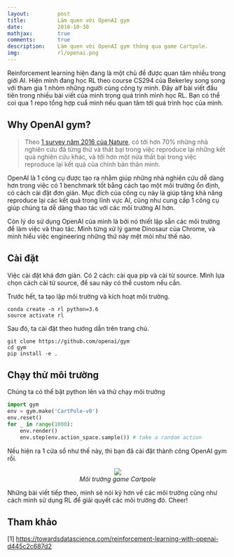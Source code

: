 ```yaml
---
layout:         post
title:          Làm quen với OpenAI gym
date:           2018-10-30
mathjax:        true
comments:       true
description:    Làm quen với OpenAI gym thông qua game Cartpole.
img:            rl/openai.png
---
```


Reinforcement learning hiện đang là một chủ đề được quan tâm nhiều trong giới AI. Hiện mình đang học RL theo course CS294 của Bekerley song song với tham gia 1 nhóm những người cùng công ty mình. Đây alf bài viết đầu tiên trong nhiều bài viết của mình trong quá trình mình học RL. Bạn có thể coi qua 1 repo tổng hợp cuẩ mình nếu quan tâm tới quá trình học của mình.

## Why OpenAI gym?

> Theo [1 survey năm 2016 của Nature](https://www.nature.com/news/1-500-scientists-lift-the-lid-on-reproducibility-1.19970
), có tới hơn 70% những nhà nghiên cứu đã từng thử và thất bại trong việc reproduce lại những kết quả nghiên cứu khác, và tới hơn một nửa thất bại trong việc reproduce lại kết quả của chính bản thân mình.

OpenAI là 1 công cụ được tạo ra nhằm giúp những nhà nghiên cứu dễ dàng hơn trong việc có 1 benchmark tốt bằng cách tạo một môi trường ổn định, có cách cài đặt đơn giản. Mục đích của công cụ này là giúp tăng khả năng reproduce lại các kết quả trong lĩnh vực AI, cũng như cung cấp 1 công cụ giúp chúng ta dễ dàng thao tác với các môi trường AI hơn.

Còn lý do sử dụng OpenAI của mình là bởi nó thiết lập sẵn các môi trường để làm việc và thao tác. Mình từng xử lý game Dinosaur của Chrome, và mình hiểu việc engineering những thứ này mệt mỏi như thế nào.

## Cài đặt

Việc cài đặt khá đơn giản. Có 2 cách: cài qua pip và cài từ source. Mình lựa chọn cách cài từ source, để sau này có thể custom nếu cần.

Trước hết, ta tạo lập môi trường và kích hoạt môi trường.

```
conda create -n rl python=3.6
source activate rl
```

Sau đó, ta cài đặt theo hướng dẫn trên trang chủ.

```
git clone https://github.com/openai/gym
cd gym
pip install -e .
```

## Chạy thử môi trường

Chúng ta có thể bật python lên và thử chạy môi trường

```py
import gym
env = gym.make('CartPole-v0')
env.reset()
for _ in range(1000):
    env.render()
    env.step(env.action_space.sample()) # take a random action
```

Nếu hiện ra 1 cửa sổ như thế này, thì bạn đã cài đặt thành công OpenAI gym rồi.

<p align="center">
  <img src="https://Tulip4attoo.github.io/assets/img/rl/cartpole.gif"><br>
  <i>Môi trường game Cartpole
</i>
</p>

Những bài viết tiếp theo, mình sẽ nói kỹ hơn về các môi trường cũng như cách mình sử dụng RL để giải quyết các môi trường đó. Cheer!

## Tham khảo

[1] https://towardsdatascience.com/reinforcement-learning-with-openai-d445c2c687d2
